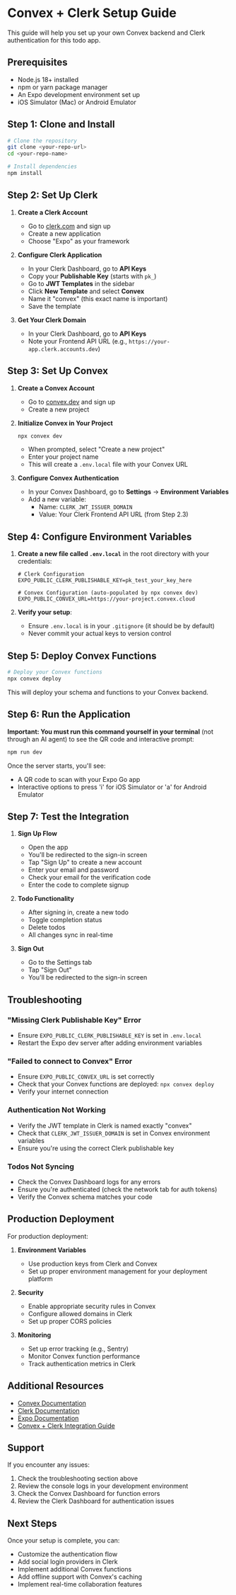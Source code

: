 # Convex + Clerk Setup Guide

This guide will help you set up your own Convex backend and Clerk authentication for this todo app.

## Prerequisites

- Node.js 18+ installed
- npm or yarn package manager
- An Expo development environment set up
- iOS Simulator (Mac) or Android Emulator

## Step 1: Clone and Install

```bash
# Clone the repository
git clone <your-repo-url>
cd <your-repo-name>

# Install dependencies
npm install
```

## Step 2: Set Up Clerk

1. **Create a Clerk Account**
   - Go to [clerk.com](https://clerk.com) and sign up
   - Create a new application
   - Choose "Expo" as your framework

2. **Configure Clerk Application**
   - In your Clerk Dashboard, go to **API Keys**
   - Copy your **Publishable Key** (starts with `pk_`)
   - Go to **JWT Templates** in the sidebar
   - Click **New Template** and select **Convex**
   - Name it "convex" (this exact name is important)
   - Save the template

3. **Get Your Clerk Domain**
   - In your Clerk Dashboard, go to **API Keys**
   - Note your Frontend API URL (e.g., `https://your-app.clerk.accounts.dev`)

## Step 3: Set Up Convex

1. **Create a Convex Account**
   - Go to [convex.dev](https://convex.dev) and sign up
   - Create a new project

2. **Initialize Convex in Your Project**
   ```bash
   npx convex dev
   ```
   - When prompted, select "Create a new project"
   - Enter your project name
   - This will create a `.env.local` file with your Convex URL

3. **Configure Convex Authentication**
   - In your Convex Dashboard, go to **Settings** → **Environment Variables**
   - Add a new variable:
     - Name: `CLERK_JWT_ISSUER_DOMAIN`
     - Value: Your Clerk Frontend API URL (from Step 2.3)

## Step 4: Configure Environment Variables

1. **Create a new file called `.env.local`** in the root directory with your credentials:
   ```env
   # Clerk Configuration
   EXPO_PUBLIC_CLERK_PUBLISHABLE_KEY=pk_test_your_key_here

   # Convex Configuration (auto-populated by npx convex dev)
   EXPO_PUBLIC_CONVEX_URL=https://your-project.convex.cloud
   ```

2. **Verify your setup**:
   - Ensure `.env.local` is in your `.gitignore` (it should be by default)
   - Never commit your actual keys to version control

## Step 5: Deploy Convex Functions

```bash
# Deploy your Convex functions
npx convex deploy
```

This will deploy your schema and functions to your Convex backend.

## Step 6: Run the Application

**Important: You must run this command yourself in your terminal** (not through an AI agent) to see the QR code and interactive prompt:

```bash
npm run dev
```

Once the server starts, you'll see:
- A QR code to scan with your Expo Go app
- Interactive options to press 'i' for iOS Simulator or 'a' for Android Emulator

## Step 7: Test the Integration

1. **Sign Up Flow**
   - Open the app
   - You'll be redirected to the sign-in screen
   - Tap "Sign Up" to create a new account
   - Enter your email and password
   - Check your email for the verification code
   - Enter the code to complete signup

2. **Todo Functionality**
   - After signing in, create a new todo
   - Toggle completion status
   - Delete todos
   - All changes sync in real-time

3. **Sign Out**
   - Go to the Settings tab
   - Tap "Sign Out"
   - You'll be redirected to the sign-in screen

## Troubleshooting

### "Missing Clerk Publishable Key" Error
- Ensure `EXPO_PUBLIC_CLERK_PUBLISHABLE_KEY` is set in `.env.local`
- Restart the Expo dev server after adding environment variables

### "Failed to connect to Convex" Error
- Ensure `EXPO_PUBLIC_CONVEX_URL` is set correctly
- Check that your Convex functions are deployed: `npx convex deploy`
- Verify your internet connection

### Authentication Not Working
- Verify the JWT template in Clerk is named exactly "convex"
- Check that `CLERK_JWT_ISSUER_DOMAIN` is set in Convex environment variables
- Ensure you're using the correct Clerk publishable key

### Todos Not Syncing
- Check the Convex Dashboard logs for any errors
- Ensure you're authenticated (check the network tab for auth tokens)
- Verify the Convex schema matches your code

## Production Deployment

For production deployment:

1. **Environment Variables**
   - Use production keys from Clerk and Convex
   - Set up proper environment management for your deployment platform

2. **Security**
   - Enable appropriate security rules in Convex
   - Configure allowed domains in Clerk
   - Set up proper CORS policies

3. **Monitoring**
   - Set up error tracking (e.g., Sentry)
   - Monitor Convex function performance
   - Track authentication metrics in Clerk

## Additional Resources

- [Convex Documentation](https://docs.convex.dev)
- [Clerk Documentation](https://clerk.com/docs)
- [Expo Documentation](https://docs.expo.dev)
- [Convex + Clerk Integration Guide](https://docs.convex.dev/auth/clerk)

## Support

If you encounter any issues:
1. Check the troubleshooting section above
2. Review the console logs in your development environment
3. Check the Convex Dashboard for function errors
4. Review the Clerk Dashboard for authentication issues

## Next Steps

Once your setup is complete, you can:
- Customize the authentication flow
- Add social login providers in Clerk
- Implement additional Convex functions
- Add offline support with Convex's caching
- Implement real-time collaboration features